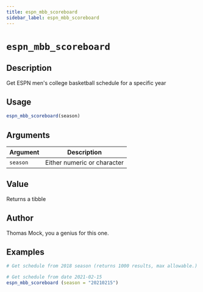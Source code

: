 ```yaml
---
title: espn_mbb_scoreboard
sidebar_label: espn_mbb_scoreboard
---
```

# `espn_mbb_scoreboard`

## Description

Get ESPN men's college basketball schedule for a specific year


## Usage

```r
espn_mbb_scoreboard(season)
```


## Arguments

Argument      |Description
------------- |----------------
`season`     |     Either numeric or character


## Value

Returns a tibble


## Author

Thomas Mock, you a genius for this one.


## Examples

```r
# Get schedule from 2018 season (returns 1000 results, max allowable.)

# Get schedule from date 2021-02-15
espn_mbb_scoreboard (season = "20210215")
```


